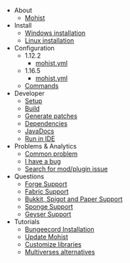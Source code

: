 - About
  - [Mohist]()
- Install
  - [Windows installation](install/windows.md)
  - [Linux installation](install/linux.md)
- Configuration
  - 1.12.2
    - [mohist.yml](config/mohist-yml-1.12.2.md)
  - 1.16.5
    - [mohist.yml](config/mohist-yml-1.16.5.md)
  - [Commands](config/commands.md)
- Developer
  - [Setup](developer/setup.md)
  - [Build](developer/build.md)
  - [Generate patches](developer/build.md)
  - [Dependencies](developer/dependencies.md)
  - [JavaDocs](developer/javadocs.md)
  - [Run in IDE](developer/run-mohist-in-ide.md)
- Problems & Analytics
  - [Common problem](install/problem.md)
  - [I have a bug](questions/problem.md)
  - [Search for mod/plugin issue](questions/modplissue.md)
- Questions
  - [Forge Support](questions/forge.md)
  - [Fabric Support](questions/fabric.md)
  - [Bukkit, Spigot and Paper Support](questions/bukkitspigotpaper.md)
  - [Sponge Support](questions/sponge.md)
  - [Geyser Support](questions/geysermc.md)
- Tutorials
  - [Bungeecord Installation](tutorials/bungeecord.md)
  - [Update Mohist](tutorials/update.md)
  - [Customize libraries](tutorials/customizelibraries.md)
  - [Multiverses alternatives](tutorials/multiverses.md)
